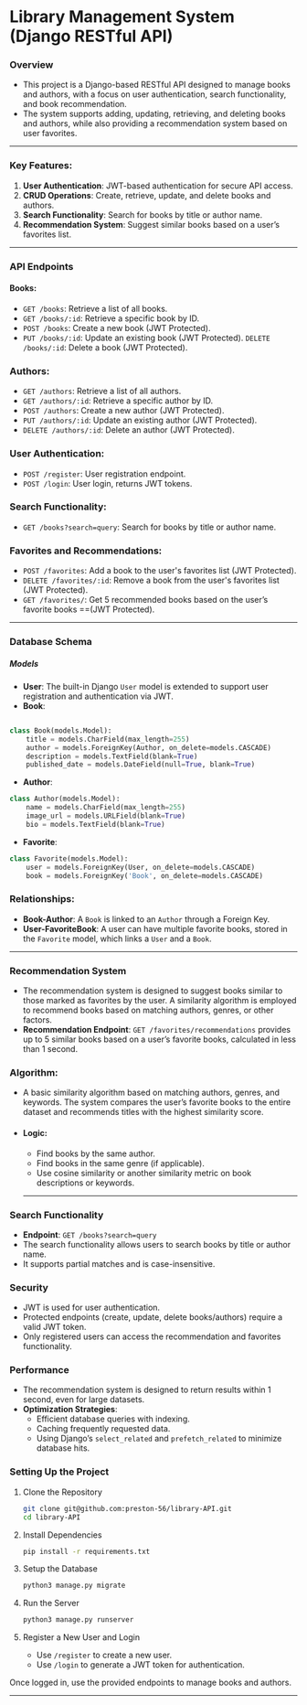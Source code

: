 # Library Management System (Django RESTful API)
### Overview
- This project is a Django-based RESTful API designed to manage books and authors, with a focus on user authentication, search functionality, and book recommendation. 
- The system supports adding, updating, retrieving, and deleting books and authors, while also providing a recommendation system based on user favorites.
---

### Key Features:
1. **User Authentication**: JWT-based authentication for secure API access.
2. **CRUD Operations**:  Create, retrieve, update, and delete books and authors.
3. **Search Functionality**: Search for books by title or author name.
4. **Recommendation System**: Suggest similar books based on a user’s favorites list.
   
---

### API Endpoints
#### **Books**:
- `GET /books`: Retrieve a list of all books.
- `GET /books/:id`: Retrieve a specific book by ID.
- `POST /books`: Create a new book (JWT Protected).
- `PUT /books/:id`: Update an existing book (JWT Protected).
`DELETE /books/:id`: Delete a book (JWT Protected).

### **Authors**:
- `GET /authors`: Retrieve a list of all authors.
- `GET /authors/:id`: Retrieve a specific author by ID.
- `POST /authors`: Create a new author (JWT Protected).
- `PUT /authors/:id`: Update an existing author (JWT Protected).
- `DELETE /authors/:id`: Delete an author (JWT Protected).

### **User Authentication**:
- `POST /register`: User registration endpoint.
- `POST /login`: User login, returns JWT tokens.

### **Search Functionality**:
- `GET /books?search=query`: Search for books by title or author name.


### **Favorites and Recommendations**:
- `POST /favorites`: Add a book to the user's favorites list (JWT Protected).
- `DELETE /favorites/:id`: Remove a book from the user's favorites list (JWT Protected).
- `GET /favorites/`: Get 5 recommended books based on the user’s favorite books ==(JWT Protected).
---
### **Database Schema**
##### Models
- **User**: The built-in Django `User` model is extended to support user registration and authentication via JWT.
- **Book**:
```python

class Book(models.Model):
    title = models.CharField(max_length=255)
    author = models.ForeignKey(Author, on_delete=models.CASCADE)
    description = models.TextField(blank=True)
    published_date = models.DateField(null=True, blank=True)
```
- **Author**:
``` python
class Author(models.Model):
    name = models.CharField(max_length=255)
    image_url = models.URLField(blank=True)
    bio = models.TextField(blank=True) 
```
- **Favorite**:
```python
class Favorite(models.Model):
    user = models.ForeignKey(User, on_delete=models.CASCADE)
    book = models.ForeignKey('Book', on_delete=models.CASCADE)
```
### **Relationships**:
- **Book-Author**: A `Book` is linked to an `Author` through a Foreign Key.
- **User-FavoriteBook**: A user can have multiple favorite books, stored in the `Favorite` model, which links a `User` and a `Book`.
- ---
### Recommendation System
- The recommendation system is designed to suggest books similar to those marked as favorites by the user. A similarity algorithm is employed to recommend books based on matching authors, genres, or other factors.
- **Recommendation Endpoint**: `GET /favorites/recommendations` provides up to 5 similar books based on a user’s favorite books, calculated in less than 1 second.
  
### **Algorithm**:
- A basic similarity algorithm based on matching authors, genres, and keywords. The system compares the user’s favorite books to the entire dataset and recommends titles with the highest similarity score.
- #### Logic:
  - Find books by the same author.
  - Find books in the same genre (if applicable).
  - Use cosine similarity or another similarity metric on book descriptions or keywords.
  - ---

### Search Functionality
- **Endpoint**: `GET /books?search=query`
- The search functionality allows users to search books by title or author name.
- It supports partial matches and is case-insensitive.
### Security
- JWT is used for user authentication.
- Protected endpoints (create, update, delete books/authors) require a valid JWT token.
- Only registered users can access the recommendation and favorites functionality.

### Performance
- The recommendation system is designed to return results within 1 second, even for large datasets.
- **Optimization Strategies**:
   - Efficient database queries with indexing.
   - Caching frequently requested data.
   - Using Django’s `select_related` and `prefetch_related` to minimize database hits.

### Setting Up the Project
1. Clone the Repository
   ```bash
   git clone git@github.com:preston-56/library-API.git
   cd library-API
   ```

2. Install Dependencies
    ```bash
    pip install -r requirements.txt
    ```

3. Setup the Database
   ```bash
   python3 manage.py migrate
   ```
4. Run the Server
   ```bash
   python3 manage.py runserver
   ```
5. Register a New User and Login
   - Use `/register` to create a new user.
   - Use `/login` to generate a JWT token for authentication.
  
Once logged in, use the provided endpoints to manage books and authors.

---
